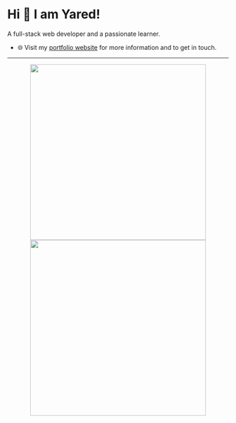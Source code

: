 # Hi 👋 I am Yared!

A full-stack web developer and a passionate learner.

- 🌐 Visit my [portfolio website](https://yared-dev.vercel.app/) for more information and to get in touch.

---

<p align="center">
  <img src="https://github-readme-stats.vercel.app/api?username=yaredow&show_icons=true&theme=bear" width="400">
  <img src="https://github-readme-streak-stats.herokuapp.com?user=yaredow&theme=dark&hide_border=true" width="400">
</p>

